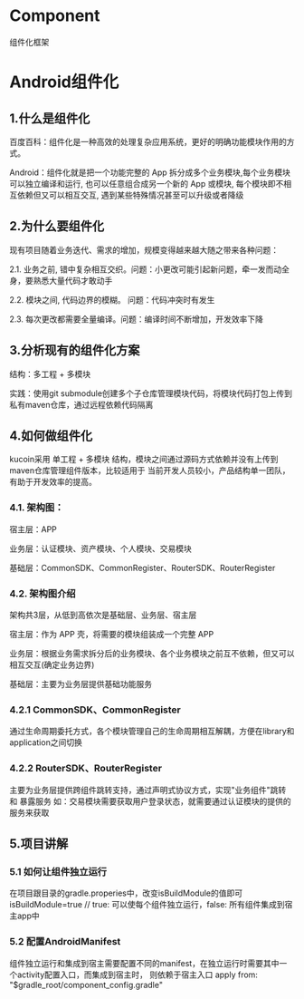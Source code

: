 # Component
组件化框架

# Android组件化
## 1.什么是组件化

百度百科：组件化是一种高效的处理复杂应用系统，更好的明确功能模块作用的方式。

Android：组件化就是把一个功能完整的 App 拆分成多个业务模块,每个业务模块可以独立编译和运行, 也可以任意组合成另一个新的 App 或模块, 每个模块即不相互依赖但又可以相互交互, 遇到某些特殊情况甚至可以升级或者降级

## 2.为什么要组件化

现有项目随着业务迭代、需求的增加，规模变得越来越大随之带来各种问题：

2.1. 业务之前, 错中复杂相互交织。问题：小更改可能引起新问题，牵一发而动全身，要熟悉大量代码才敢动手

2.2. 模块之间, 代码边界的模糊。 问题：代码冲突时有发生

2.3. 每次更改都需要全量编译。问题：编译时间不断增加，开发效率下降

## 3.分析现有的组件化方案

结构：多工程 + 多模块

实践：使用git submodule创建多个子仓库管理模块代码，将模块代码打包上传到私有maven仓库，通过远程依赖代码隔离

## 4.如何做组件化

kucoin采用 单工程 + 多模块 结构，模块之间通过源码方式依赖并没有上传到maven仓库管理组件版本，比较适用于
当前开发人员较小，产品结构单一团队，有助于开发效率的提高。

### 4.1. 架构图：

宿主层：APP

业务层：认证模块、资产模块、个人模块、交易模块

基础层：CommonSDK、CommonRegister、RouterSDK、RouterRegister

### 4.2. 架构图介绍

架构共3层，从低到高依次是基础层、业务层、宿主层

宿主层：作为 APP 壳，将需要的模块组装成一个完整 APP

业务层：根据业务需求拆分后的业务模块、各个业务模块之前互不依赖，但又可以相互交互(确定业务边界)

基础层：主要为业务层提供基础功能服务

### 4.2.1 CommonSDK、CommonRegister

通过生命周期委托方式，各个模块管理自己的生命周期相互解耦，方便在library和application之间切换

### 4.2.2 RouterSDK、RouterRegister

主要为业务层提供跨组件跳转支持，通过声明式协议方式，实现"业务组件"跳转 和 暴露服务 
如：交易模块需要获取用户登录状态，就需要通过认证模块的提供的服务来获取

## 5.项目讲解

### 5.1 如何让组件独立运行

在项目跟目录的gradle.properies中，改变isBuildModule的值即可
isBuildModule=true // true: 可以使每个组件独立运行，false: 所有组件集成到宿主app中

### 5.2 配置AndroidManifest

组件独立运行和集成到宿主需要配置不同的manifest，在独立运行时需要其中一个activity配置入口，而集成到宿主时，
则依赖于宿主入口
apply from: "$gradle_root/component_config.gradle"
